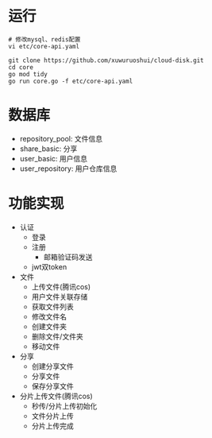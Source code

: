 # 运行
```shell
# 修改mysql、redis配置
vi etc/core-api.yaml

git clone https://github.com/xuwuruoshui/cloud-disk.git
cd core
go mod tidy
go run core.go -f etc/core-api.yaml
```

# 数据库
- repository_pool: 文件信息
- share_basic: 分享
- user_basic: 用户信息
- user_repository: 用户仓库信息

# 功能实现
- 认证
    - 登录
    - 注册
        - 邮箱验证码发送
    - jwt双token
- 文件
    - 上传文件(腾讯cos)
    - 用户文件关联存储
    - 获取文件列表
    - 修改文件名
    - 创建文件夹
    - 删除文件/文件夹
    - 移动文件
- 分享
    - 创建分享文件
    - 分享文件
    - 保存分享文件
- 分片上传文件(腾讯cos)
    - 秒传/分片上传初始化
    - 文件分片上传
    - 分片上传完成



